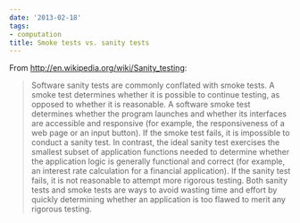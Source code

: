 ```yaml
---
date: '2013-02-18'
tags:
- computation
title: Smoke tests vs. sanity tests
---
```


From http://en.wikipedia.org/wiki/Sanity_testing:

>Software sanity tests are commonly conflated with smoke tests. A smoke test determines whether it is possible to continue testing, as opposed to whether it is reasonable. A software smoke test determines whether the program launches and whether its interfaces are accessible and responsive (for example, the responsiveness of a web page or an input button). If the smoke test fails, it is impossible to conduct a sanity test. In contrast, the ideal sanity test exercises the smallest subset of application functions needed to determine whether the application logic is generally functional and correct (for example, an interest rate calculation for a financial application). If the sanity test fails, it is not reasonable to attempt more rigorous testing. Both sanity tests and smoke tests are ways to avoid wasting time and effort by quickly determining whether an application is too flawed to merit any rigorous testing.
